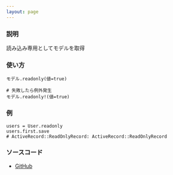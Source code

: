 ```yaml
---
layout: page
---
```


### 説明

読み込み専用としてモデルを取得

### 使い方

    モデル.readonly(値=true)

    # 失敗したら例外発生
    モデル.readonly!(値=true)

### 例

    users = User.readonly
    users.first.save
    # ActiveRecord::ReadOnlyRecord: ActiveRecord::ReadOnlyRecord

### ソースコード

- [GitHub](https://github.com/rails/rails/blob/984c3ef2775781d47efa9f541ce570daa2434a80/activerecord/lib/active_record/relation/query_methods.rb#L966)
